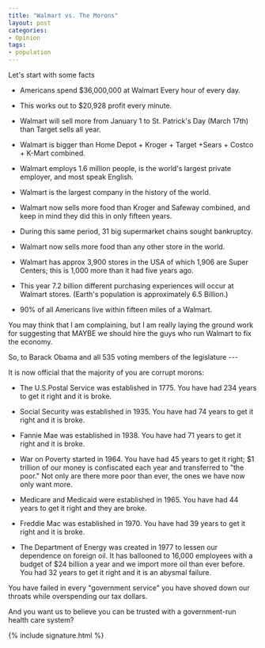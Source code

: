 ```yaml
---
title: "Walmart vs. The Morons"
layout: post
categories:
- Opinion
tags:
- population
---
```


Let's start with some facts

- Americans spend $36,000,000 at Walmart Every hour of every day.

- This works out to $20,928 profit every minute.

- Walmart will sell more from January 1 to St. Patrick's Day (March 17th) than Target sells all year.

- Walmart is bigger than Home Depot + Kroger + Target +Sears + Costco + K-Mart combined.

- Walmart employs 1.6 million people, is the world's largest private employer, and most speak English.

- Walmart is the largest company in the history of the world.

- Walmart now sells more food than Kroger and Safeway combined, and keep in mind they did this in only fifteen years.

- During this same period, 31 big supermarket chains sought bankruptcy.

- Walmart now sells more food than any other store in the world.

- Walmart has approx 3,900 stores in the USA of which 1,906 are Super Centers; this is 1,000 more than it had five years ago.

- This year 7.2 billion different purchasing experiences will occur at Walmart stores. (Earth's population is approximately 6.5 Billion.)

- 90% of all Americans live within fifteen miles of a Walmart.

You may think that I am complaining, but I am really laying the ground work for suggesting that MAYBE we should hire the guys who run Walmart to fix the economy.

So, to Barack Obama and all 535 voting members of the legislature ---

It is now official that the majority of you are corrupt morons:

- The U.S.Postal Service was established in 1775. You have had 234 years to get it right and it is broke.

- Social Security was established in 1935. You have had 74 years to get it right and it is broke.

- Fannie Mae was established in 1938. You have had 71 years to get it right and it is broke.

- War on Poverty started in 1964. You have had 45 years to get it right; $1 trillion of our money is confiscated each year and transferred to "the poor." Not only are there more poor than ever, the ones we have now only want more.

- Medicare and Medicaid were established in 1965. You have had 44 years to get it right and they are broke.

- Freddie Mac was established in 1970. You have had 39 years to get it right and it is broke.

- The Department of Energy was created in 1977 to lessen our dependence on foreign oil. It has ballooned to 16,000 employees with a budget of $24 billion a year and we import more oil than ever before. You had 32 years to get it right and it is an abysmal failure.

You have failed in every "government service" you have shoved down our throats while overspending our tax dollars.

And you want us to believe you can be trusted with a government-run health care system?

{% include signature.html %}
